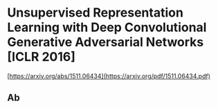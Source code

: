 # Unsupervised Representation Learning with Deep Convolutional Generative Adversarial Networks [ICLR 2016]
[https://arxiv.org/abs/1511.06434](https://arxiv.org/pdf/1511.06434.pdf)
  
## Ab
